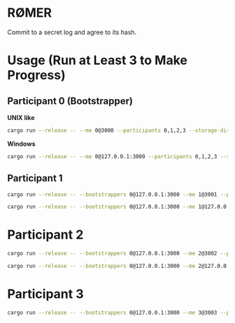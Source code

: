 # RØMER

Commit to a secret log and agree to its hash.

# Usage (Run at Least 3 to Make Progress)

## Participant 0 (Bootstrapper)

**UNIX like**
```bash
cargo run --release -- --me 0@3000 --participants 0,1,2,3 --storage-dir /tmp/log/0
```

**Windows**
```bash
cargo run --release -- --me 0@127.0.0.1:3000 --participants 0,1,2,3 --storage-dir \data\\romer_log\\0 --latitude=-28.0167 --longitude=153.4000
```

## Participant 1

```bash
cargo run --release -- --bootstrappers 0@127.0.0.1:3000 --me 1@3001 --participants 0,1,2,3 --storage-dir /tmp/log/1
```

```bash
cargo run --release -- --bootstrappers 0@127.0.0.1:3000 --me 1@127.0.0.1:3001 --participants 0,1,2,3 --storage-dir \data\\romer_log\\1 --latitude=-28.0167 --longitude=153.4000
```

# Participant 2

```bash
cargo run --release -- --bootstrappers 0@127.0.0.1:3000 --me 2@3002 --participants 0,1,2,3 --storage-dir /tmp/log/2
```

```bash
cargo run --release -- --bootstrappers 0@127.0.0.1:3000 --me 2@127.0.0.1:3002 --participants 0,1,2,3 --storage-dir \data\\romer_log\\2 --latitude=-28.0167 --longitude=153.4000
```

# Participant 3

```bash
cargo run --release -- --bootstrappers 0@127.0.0.1:3000 --me 3@3003 --participants 0,1,2,3 --storage-dir /tmp/log/3
```

